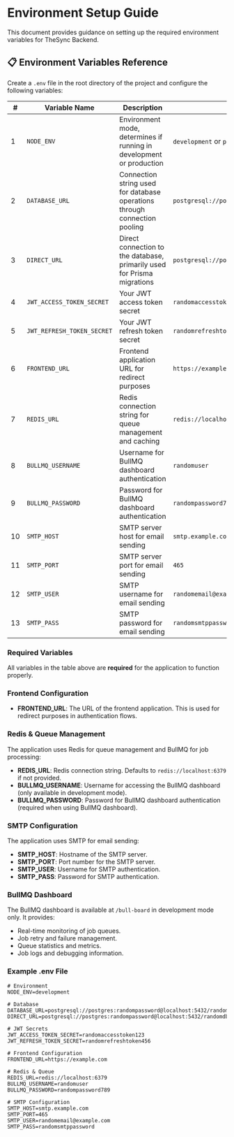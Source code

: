 # Environment Setup Guide

This document provides guidance on setting up the required environment variables for TheSync Backend.

## 📋 Environment Variables Reference

Create a `.env` file in the root directory of the project and configure the following variables:

| #   | Variable Name              | Description                                                               | Example                                                        |
| --- | -------------------------- | ------------------------------------------------------------------------- | -------------------------------------------------------------- |
| 1   | `NODE_ENV`                 | Environment mode, determines if running in development or production      | `development` or `production`                                  |
| 2   | `DATABASE_URL`             | Connection string used for database operations through connection pooling | `postgresql://postgres:randompassword@localhost:5432/randomdb` |
| 3   | `DIRECT_URL`               | Direct connection to the database, primarily used for Prisma migrations   | `postgresql://postgres:randompassword@localhost:5432/randomdb` |
| 4   | `JWT_ACCESS_TOKEN_SECRET`  | Your JWT access token secret                                              | `randomaccesstoken123`                                         |
| 5   | `JWT_REFRESH_TOKEN_SECRET` | Your JWT refresh token secret                                             | `randomrefreshtoken456`                                        |
| 6   | `FRONTEND_URL`             | Frontend application URL for redirect purposes                            | `https://example.com`                                          |
| 7   | `REDIS_URL`                | Redis connection string for queue management and caching                  | `redis://localhost:6379`                                       |
| 8   | `BULLMQ_USERNAME`          | Username for BullMQ dashboard authentication                              | `randomuser`                                                   |
| 9   | `BULLMQ_PASSWORD`          | Password for BullMQ dashboard authentication                              | `randompassword789`                                            |
| 10  | `SMTP_HOST`                | SMTP server host for email sending                                        | `smtp.example.com`                                             |
| 11  | `SMTP_PORT`                | SMTP server port for email sending                                        | `465`                                                          |
| 12  | `SMTP_USER`                | SMTP username for email sending                                           | `randomemail@example.com`                                      |
| 13  | `SMTP_PASS`                | SMTP password for email sending                                           | `randomsmtppassword`                                           |

### Required Variables

All variables in the table above are **required** for the application to function properly.

### Frontend Configuration

- **FRONTEND_URL**: The URL of the frontend application. This is used for redirect purposes in authentication flows.

### Redis & Queue Management

The application uses Redis for queue management and BullMQ for job processing:

- **REDIS_URL**: Redis connection string. Defaults to `redis://localhost:6379` if not provided.
- **BULLMQ_USERNAME**: Username for accessing the BullMQ dashboard (only available in development mode).
- **BULLMQ_PASSWORD**: Password for BullMQ dashboard authentication (required when using BullMQ dashboard).

### SMTP Configuration

The application uses SMTP for email sending:

- **SMTP_HOST**: Hostname of the SMTP server.
- **SMTP_PORT**: Port number for the SMTP server.
- **SMTP_USER**: Username for SMTP authentication.
- **SMTP_PASS**: Password for SMTP authentication.

### BullMQ Dashboard

The BullMQ dashboard is available at `/bull-board` in development mode only. It provides:

- Real-time monitoring of job queues.
- Job retry and failure management.
- Queue statistics and metrics.
- Job logs and debugging information.

### Example .env File

```env
# Environment
NODE_ENV=development

# Database
DATABASE_URL=postgresql://postgres:randompassword@localhost:5432/randomdb
DIRECT_URL=postgresql://postgres:randompassword@localhost:5432/randomdb

# JWT Secrets
JWT_ACCESS_TOKEN_SECRET=randomaccesstoken123
JWT_REFRESH_TOKEN_SECRET=randomrefreshtoken456

# Frontend Configuration
FRONTEND_URL=https://example.com

# Redis & Queue
REDIS_URL=redis://localhost:6379
BULLMQ_USERNAME=randomuser
BULLMQ_PASSWORD=randompassword789

# SMTP Configuration
SMTP_HOST=smtp.example.com
SMTP_PORT=465
SMTP_USER=randomemail@example.com
SMTP_PASS=randomsmtppassword
```

